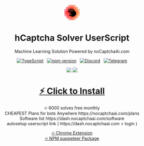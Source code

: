 <div align="center">
<img src="icon.png" alt="Logo" width="50" />
<br />
<h1>hCaptcha Solver UserScript </h1>
<p>Machine Learning Solution Powered by noCaptchaAi.com</p>

[![TypeScript](https://img.shields.io/badge/%3C%2F%3E-TypeScript-%230074c1.svg)](https://www.typescriptlang.org/) &nbsp; [![npm version](https://badge.fury.io/js/nocaptchaai-puppeteer.svg)](https://www.npmjs.com/package/nocaptchaai-puppeteer) &nbsp; [![Discord](https://img.shields.io/badge/chat%20on-Discord-7289da.svg)](https://discord.gg/E7FfzhZqzA) &nbsp; [![Telegram](https://img.shields.io/badge/chat%20on-Telegram-blue.svg)](https://t.me/noCaptchaAi)

<img src="https://user-images.githubusercontent.com/38348819/219877368-e2f36cf0-4fac-4b12-980e-1aa0b741b407.png" />
<img src="https://user-images.githubusercontent.com/38348819/219877336-b1fb2388-d8bc-4ddc-b26b-fc9df36042df.png" />

<br />

<h1><a target="_blank"  href="https://github.com/noCaptchaAi/hCaptcha-Solver-UserScript/raw/main/hCaptcha_Solver.user.js">⚡ Click to Install</a></h1>

<p align="center">
🔥 6000 solves free monthly <br />
CHEAPEST Plans for bots Anywhere https://nocaptchaai.com/plans <br />
Software list https://dash.nocaptchaai.com/software <br />
autosetup userscript link ( https://dash.nocaptchaai.com > login )
</p>

<a target="_blank" href="https://github.com/noCaptchaAi/noCaptcha_extension">🔥 Chrome Extension</a> <br />
<a target="_blank" href="https://github.com/noCaptchaAi/nocaptchaai-puppeteer">🔥 NPM puppeteer Package</a>
</div>